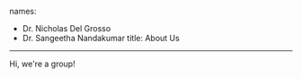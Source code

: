 
names: 
  - Dr. Nicholas Del Grosso
  - Dr. Sangeetha Nandakumar
title: About Us

---

Hi, we're a group!